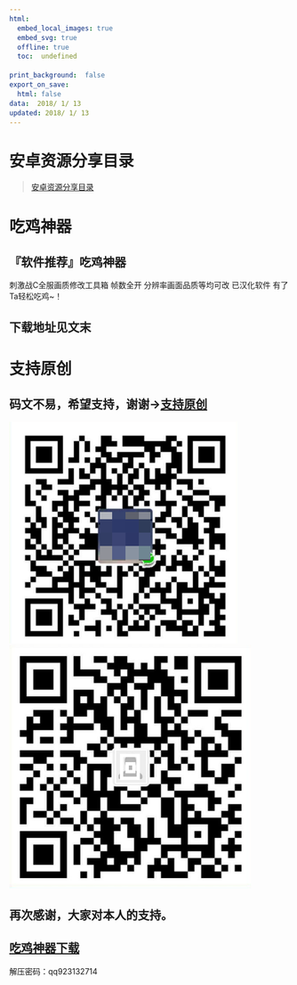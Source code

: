 ```yaml
---
html:
  embed_local_images: true
  embed_svg: true
  offline: true
  toc:  undefined

print_background:  false
export_on_save:
  html: false
data:  2018/ 1/ 13
updated: 2018/ 1/ 13
---
```


# 安卓资源分享目录

> [安卓资源分享目录](https://blog.csdn.net/qq923132714/article/details/83059823 "安卓资源分享目录")


# 吃鸡神器


## 『软件推荐』吃鸡神器

刺激战C全服画质修改工具箱 帧数全开 分辨率画面品质等均可改 已汉化软件 有了Ta轻松吃鸡~！

## 下载地址见文末

# 支持原创
## 码文不易，希望支持，谢谢->**[支持原创](http://blog.csdn.net/qq923132714/article/details/79399145)**
![微信支付](https://raw.githubusercontent.com/923132714/my_picture/master/blog/support/weixin.png)![微信支付](https://raw.githubusercontent.com/923132714/my_picture/master/blog/support/支付宝.png)
## 再次感谢，大家对本人的支持。

## [吃鸡神器下载](http://u16848854.ctfile.net/fs/16848854-330845148 "吃鸡神器下载")


解压密码：qq923132714
